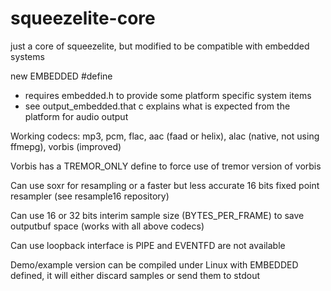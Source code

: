 # squeezelite-core
just a core of squeezelite, but modified to be compatible with embedded systems

new EMBEDDED #define 
- requires embedded.h to provide some platform specific system items
- see output_embedded.that c explains what is expected from the platform for audio output

Working codecs: mp3, pcm, flac, aac (faad or helix), alac (native, not using ffmepg), vorbis (improved)

Vorbis has a TREMOR_ONLY define to force use of tremor version of vorbis

Can use soxr for resampling or a faster but less accurate 16 bits fixed point resampler (see resample16 repository)

Can use 16 or 32 bits interim sample size (BYTES_PER_FRAME) to save outputbuf space (works with all above codecs)

Can use loopback interface is PIPE and EVENTFD are not available

Demo/example version can be compiled under Linux with EMBEDDED defined, it will either discard samples or send them to stdout
